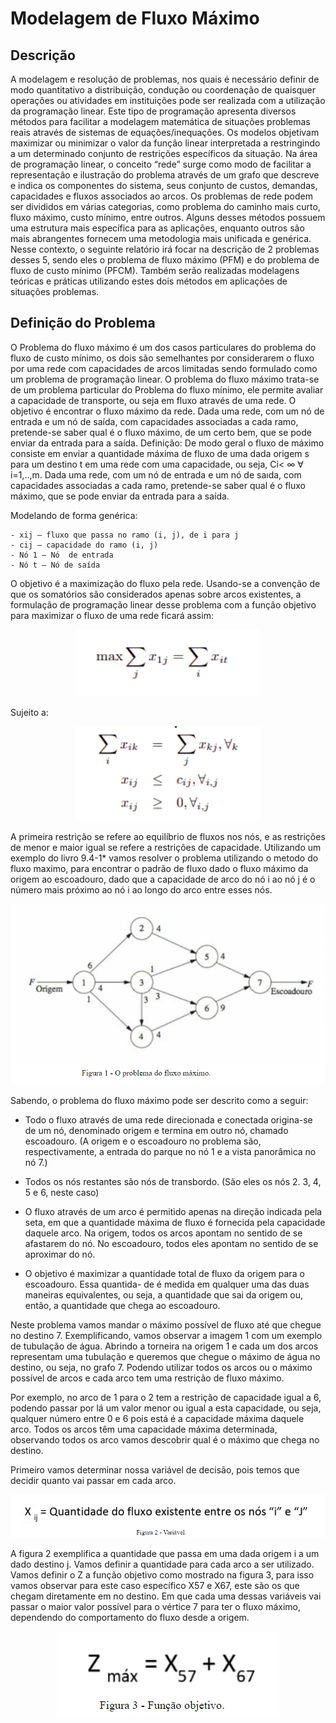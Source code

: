 # Modelagem de Fluxo Máximo

## Descrição

A modelagem e resolução de problemas, nos quais é necessário definir de modo quantitativo a distribuição, condução ou coordenação de quaisquer operações ou atividades em instituições pode ser realizada com a utilização da programação linear. Este tipo de programação apresenta diversos métodos para facilitar a modelagem matemática de situações problemas reais através de sistemas de equações/inequações. Os modelos objetivam maximizar ou minimizar o valor da função linear interpretada a restringindo a um determinado conjunto de restrições específicos da situação. 
Na área de programação linear, o conceito “rede” surge como modo de facilitar a representação e ilustração do problema através de um grafo que descreve e indica os componentes do sistema, seus conjunto de custos, demandas, capacidades e fluxos associados ao arcos. Os problemas de rede podem ser divididos em várias categorias, como problema do caminho mais curto, fluxo máximo, custo mínimo, entre outros. Alguns desses métodos possuem uma estrutura mais específica para as aplicações, enquanto outros são mais abrangentes fornecem uma metodologia mais unificada e genérica.
Nesse contexto, o seguinte relatório irá focar na descrição de 2 problemas desses 5, sendo eles o problema de fluxo máximo (PFM) e do problema de fluxo de custo mínimo (PFCM). Também serão realizadas modelagens teóricas e práticas utilizando estes dois métodos em aplicações de situações problemas.

## Definição do Problema

O Problema do fluxo máximo é um dos casos particulares do problema do fluxo de custo mínimo, os dois são semelhantes por considerarem o fluxo por uma rede com capacidades de arcos limitadas sendo formulado como um problema de programação linear. 
O problema do fluxo máximo trata-se de um problema particular do Problema do fluxo mínimo, ele permite avaliar a capacidade de transporte, ou seja em fluxo através de uma rede. O objetivo é encontrar o fluxo máximo da rede. Dada uma rede, com um nó de entrada e um nó de saída, com capacidades associadas a cada ramo, pretende-se saber qual  é o fluxo máximo, de um certo bem, que se pode enviar da entrada para a saída. 
Definição: De modo geral o fluxo de máximo consiste em enviar a quantidade máxima de fluxo de uma dada origem s para um destino t em uma rede com uma capacidade, ou seja,  Ci< ∞ ∀ i=1,..,m. Dada uma rede, com um nó de entrada e um nó de saıda, com capacidades associadas a cada ramo, pretende-se saber qual é o fluxo máximo, que se pode enviar da entrada para a saída.

Modelando de forma genérica:

	- xij – fluxo que passa no ramo (i, j), de i para j
	- cij – capacidade do ramo (i, j)
	- Nó 1 – Nó  de entrada
	- Nó t – Nó de saída
  
  O objetivo é a maximização do fluxo pela rede. Usando-se a convenção de que os somatórios são considerados apenas sobre arcos existentes, a formulação de programação linear desse problema  com a função objetivo para maximizar o fluxo de uma rede ficará assim:
  
 <p align="center">
    <img src="https://github.com/SAndradeTC/Pesquisa_Operacional/blob/master/1.png">
  </p>
  
  Sujeito a: 
  
  <p align="center">
    <img src="https://github.com/SAndradeTC/Pesquisa_Operacional/blob/master/Screenshot_2.png">
  </p>
  
  A primeira restrição se refere ao equilíbrio de fluxos nos nós, e as restrições de menor e maior igual se refere a restrições de capacidade. 
Utilizando um exemplo do livro 9.4-1* vamos resolver o problema utilizando o metodo do fluxo maximo, para encontrar o padrão de fluxo dado o fluxo máximo da origem ao escoadouro, dado que a capacidade de arco do nó i ao nó j é o número mais próximo ao nó i ao longo do arco entre esses nós. 

  <p align="center">
    <img src="https://github.com/SAndradeTC/Pesquisa_Operacional/blob/master/Screenshot_3.png">
  </p>
  

  Sabendo, o problema do fluxo máximo pode ser descrito como a seguir:

-  Todo o fluxo através de uma rede direcionada e conectada origina-se de um nó, denominado origem e termina em outro nó, chamado escoadouro. (A origem e o escoadouro no problema  são, respectivamente, a entrada do parque no nó 1 e a vista panorâmica no nó 7.)

-  Todos os nós restantes são nós de transbordo. (São eles os nós 2. 3, 4, 5 e 6, neste caso)

-  O fluxo através de um arco é permitido apenas na direção indicada pela seta, em que a quantidade máxima de fluxo é fornecida pela capacidade daquele arco. Na origem, todos os arcos apontam no sentido de se afastarem do nó. No escoadouro, todos eles apontam no sentido de se aproximar do nó.

-  O objetivo é maximizar a quantidade total de fluxo da origem para o escoadouro. Essa quantida- de é medida em qualquer uma das duas maneiras equivalentes, ou seja, a quantidade que sai da origem ou, então, a quantidade que chega ao escoadouro.

  Neste problema vamos mandar o máximo possível de fluxo até que chegue no destino 7. Exemplificando, vamos observar a imagem 1 com um exemplo de tubulação de água. Abrindo a torneira na origem 1 e cada um dos arcos representam uma tubulação e queremos que chegue o máximo de água no destino, ou seja, no grafo 7. Podendo utilizar todos os arcos ou o máximo possível de arcos e cada arco tem uma restrição de fluxo máximo. 

  Por exemplo, no arco de 1 para o 2 tem a restrição de capacidade igual a  6, podendo passar por lá um valor menor ou igual a esta capacidade, ou seja, qualquer número entre 0 e 6 pois está é a capacidade máxima daquele arco. Todos os arcos têm uma capacidade máxima determinada, observando todos os arco vamos descobrir qual é o máximo que chega no destino.

  Primeiro vamos determinar nossa variável de decisão, pois temos que decidir quanto vai passar em cada arco.

 <p align="center">
    <img src="https://github.com/SAndradeTC/Pesquisa_Operacional/blob/master/Screenshot_4.png">
  </p>
  
  A figura 2 exemplifica a quantidade que passa em uma dada origem i a um dado destino j. Vamos definir a quantidade para cada arco a ser utilizado.
Vamos definir o Z a função objetivo como mostrado na figura 3, para isso vamos observar para este caso específico X57 e X67, este são os que chegam diretamente em no destino. Em que cada uma dessas variáveis vai passar o maior valor possível para o vértice 7 para ter o fluxo máximo, dependendo do comportamento do fluxo desde a origem. 


 <p align="center">
    <img src="https://github.com/SAndradeTC/Pesquisa_Operacional/blob/master/Screenshot_5.png">
  </p>
  
  
  
  

